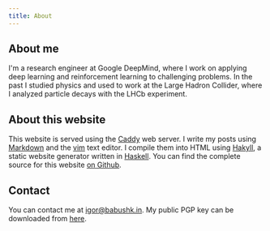 ```yaml
---
title: About
---
```


## About me

I'm a research engineer at Google DeepMind, where I work on applying deep learning and reinforcement learning to challenging problems.
In the past I studied physics and used to work at the Large Hadron Collider, where I analyzed particle decays with the LHCb experiment.

## About this website

This website is served using the [Caddy](https://caddyserver.com) web server.
I write my posts using [Markdown](http://en.wikipedia.org/wiki/Markdown) and the [vim](http://www.vim.org/) text editor.
I compile them into HTML using [Hakyll](http://jaspervdj.be/hakyll/), a static website generator written in [Haskell](http://www.haskell.org/haskellwiki/Haskell).
You can find the complete source for this website [on Github](https://github.com/ibab/babushk.in).

## Contact

You can contact me at [igor@babushk.in](mailto:igor@babushk.in).
My public PGP key can be downloaded from [here](/files/babushkin.pub.asc).
